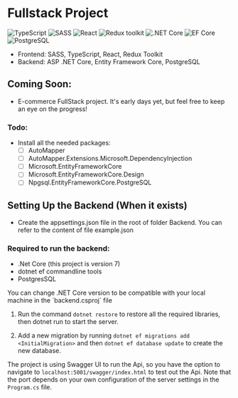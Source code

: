 # Fullstack Project

![TypeScript](https://img.shields.io/badge/TypeScript-v.4-green)
![SASS](https://img.shields.io/badge/SASS-v.4-hotpink)
![React](https://img.shields.io/badge/React-v.18-blue)
![Redux toolkit](https://img.shields.io/badge/Redux-v.1.9-brown)
![.NET Core](https://img.shields.io/badge/.NET%20Core-v.7-purple)
![EF Core](https://img.shields.io/badge/EF%20Core-v.7-cyan)
![PostgreSQL](https://img.shields.io/badge/PostgreSQL-v.14-drakblue)

* Frontend: SASS, TypeScript, React, Redux Toolkit
* Backend: ASP .NET Core, Entity Framework Core, PostgreSQL

## Coming Soon:

- E-commerce FullStack project. It's early days yet, but feel free to keep an eye on the progress!

### Todo:
- Install all the needed packages:
    - [ ] AutoMapper
    - [ ] AutoMapper.Extensions.Microsoft.DependencyInjection
    - [ ] Microsoft.EntityFrameworkCore
    - [ ] Microsoft.EntityFrameworkCore.Design
    - [ ] Npgsql.EntityFrameworkCore.PostgreSQL

## Setting Up the Backend (When it exists)
- Create the appsettings.json file in the root of folder Backend. You can refer to the content of file example.json

### Required to run the backend:

- .Net Core (this project is version 7)
- dotnet ef commandline tools
- PostgresSQL

You can change .NET Core version to be compatible with your local machine in the `backend.csproj´ file

1. Run the command `dotnet restore` to restore all the required libraries, then dotnet run to start the server.

2. Add a new migration by running `dotnet ef migrations add <InitialMigration>` and then `dotnet ef database update` to create the new database.

The project is using Swagger UI to run the Api, so you have the option to navigate to `localhost:5001/swagger/index.html` to test out the Api. Note that the port depends on your own configuration of the server settings in the `Program.cs` file.




